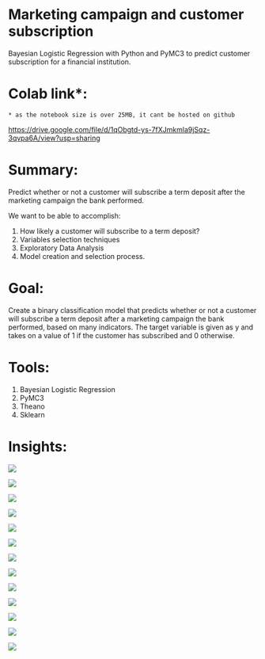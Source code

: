 # Marketing campaign and customer subscription 
Bayesian Logistic Regression with Python and PyMC3 to predict customer subscription for a financial institution.

# Colab link*:
    * as the notebook size is over 25MB, it cant be hosted on github
    
https://drive.google.com/file/d/1qObgtd-ys-7fXJmkmla9jSqz-3qvpa6A/view?usp=sharing

# Summary:
Predict whether or not a customer will subscribe a term deposit after the marketing campaign the bank performed.

We want to be able to accomplish:
1. How likely a customer will subscribe to a term deposit?
2. Variables selection techniques
3. Exploratory Data Analysis
4. Model creation and selection process.

# Goal:
Create a binary classification model that predicts whether or not a customer will subscribe a term deposit after a marketing campaign the bank performed, based on many indicators. The target variable is given as y and takes on a value of 1 if the customer has subscribed and 0 otherwise.

# Tools:
1. Bayesian Logistic Regression
2. PyMC3
3. Theano
4. Sklearn

# Insights:

![](samples/1.png)

![](samples/2.png)

![](samples/3.png)

![](samples/4.png)

![](samples/6.png)

![](samples/7.png)

![](samples/8.png)

![](samples/9.png)

![](samples/10.png)

![](samples/11.png)

![](samples/12.png)

![](samples/13.png)

![](samples/14.png)




